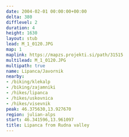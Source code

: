 ```yaml
---
date: 2004-02-01 00:00:00+00:00
delta: 380
difflevel: 2
duration: 4
height: 1630
layout: stub
lead: M_1_0120.JPG
map: 1
maplink: https://mapzs.projekti.si/path/31515
multilead: M_1_0120.JPG
multipath: true
name: Lipanca/Javornik
nearby:
- /biking/klekalp
- /biking/zajamniki
- /hikes/lipanca
- /hikes/uskovnica
- /hikes/visevnik
peak: 46.375630,13.927670
region: julian-alps
start: 46.341596,13.961097
title: Lipanca from Rudna valley
---
```

